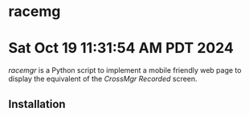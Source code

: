 # racemg
# Sat Oct 19 11:31:54 AM PDT 2024

*racemgr* is a Python script to implement a mobile friendly web page to display
the equivalent of the *CrossMgr* *Recorded* screen.


## Installation












